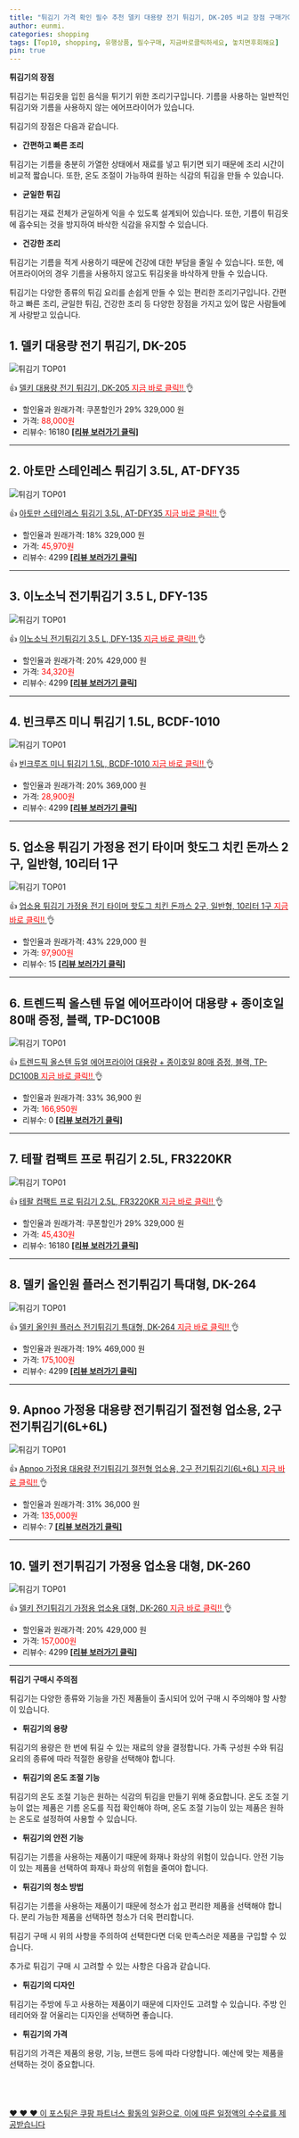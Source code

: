 ```yaml
---
title: "튀김기 가격 확인 필수 추천 델키 대용량 전기 튀김기, DK-205 비교 장점 구매가이드"
author: eunmi.
categories: shopping
tags: [Top10, shopping, 유행상품, 필수구매, 지금바로클릭하세요, 놓치면후회해요]
pin: true
---
```

**튀김기의 장점**

튀김기는 튀김옷을 입힌 음식을 튀기기 위한 조리기구입니다. 기름을 사용하는 일반적인 튀김기와 기름을 사용하지 않는 에어프라이어가 있습니다.

튀김기의 장점은 다음과 같습니다.

* **간편하고 빠른 조리**

튀김기는 기름을 충분히 가열한 상태에서 재료를 넣고 튀기면 되기 때문에 조리 시간이 비교적 짧습니다. 또한, 온도 조절이 가능하여 원하는 식감의 튀김을 만들 수 있습니다.

* **균일한 튀김**

튀김기는 재료 전체가 균일하게 익을 수 있도록 설계되어 있습니다. 또한, 기름이 튀김옷에 흡수되는 것을 방지하여 바삭한 식감을 유지할 수 있습니다.

* **건강한 조리**

튀김기는 기름을 적게 사용하기 때문에 건강에 대한 부담을 줄일 수 있습니다. 또한, 에어프라이어의 경우 기름을 사용하지 않고도 튀김옷을 바삭하게 만들 수 있습니다.

튀김기는 다양한 종류의 튀김 요리를 손쉽게 만들 수 있는 편리한 조리기구입니다. 간편하고 빠른 조리, 균일한 튀김, 건강한 조리 등 다양한 장점을 가지고 있어 많은 사람들에게 사랑받고 있습니다.

   

## 1. 델키 대용량 전기 튀김기, DK-205

![튀김기 TOP01](https://thumbnail6.coupangcdn.com/thumbnails/remote/230x230ex/image/retail/images/3836445008225031-ea50821f-50a9-4e68-8774-2e7f43a128e6.jpg)


👍 [델키 대용량 전기 튀김기, DK-205 <font color=red> 지금 바로 클릭!! </font> ](https://link.coupang.com/re/AFFSDP?lptag=AF3617701&subid=GithubCoopas&pageKey=1138197753&traceid=V0-153&itemId=2108643223&vendorItemId=80064122560) 👌 


- 할인율과 원래가격: 쿠폰할인가 29%  329,000   원
- 가격: <span style='color:red'>88,000원</span>
- 리뷰수: 16180  [**[리뷰 보러가기 클릭]**](https://link.coupang.com/re/AFFSDP?lptag=AF3617701&subid=GithubCoopas&pageKey=1138197753&traceid=V0-153&itemId=2108643223&vendorItemId=80064122560)

---


   

## 2. 아토만 스테인레스 튀김기 3.5L, AT-DFY35

![튀김기 TOP01](https://thumbnail8.coupangcdn.com/thumbnails/remote/230x230ex/image/retail/images/4417811881842540-ace50e0e-cc51-4872-bd5e-c310e187c442.jpg)


👍 [아토만 스테인레스 튀김기 3.5L, AT-DFY35 <font color=red> 지금 바로 클릭!! </font> ](https://link.coupang.com/re/AFFSDP?lptag=AF3617701&subid=GithubCoopas&pageKey=6344705508&traceid=V0-153&itemId=13325606764&vendorItemId=80581593752) 👌 


- 할인율과 원래가격: 18%  329,000   원
- 가격: <span style='color:red'>45,970원</span>
- 리뷰수: 4299  [**[리뷰 보러가기 클릭]**](https://link.coupang.com/re/AFFSDP?lptag=AF3617701&subid=GithubCoopas&pageKey=6344705508&traceid=V0-153&itemId=13325606764&vendorItemId=80581593752)

---


   

## 3. 이노소닉 전기튀김기 3.5 L, DFY-135

![튀김기 TOP01](https://thumbnail7.coupangcdn.com/thumbnails/remote/230x230ex/image/product/image/vendoritem/2019/01/03/3485905186/d661efe8-06d9-4959-bf16-8cd6841e9a80.jpg)


👍 [이노소닉 전기튀김기 3.5 L, DFY-135 <font color=red> 지금 바로 클릭!! </font> ](https://link.coupang.com/re/AFFSDP?lptag=AF3617701&subid=GithubCoopas&pageKey=59413333&traceid=V0-153&itemId=204953194&vendorItemId=3485905186) 👌 


- 할인율과 원래가격: 20%  429,000   원
- 가격: <span style='color:red'>34,320원</span>
- 리뷰수: 4299  [**[리뷰 보러가기 클릭]**](https://link.coupang.com/re/AFFSDP?lptag=AF3617701&subid=GithubCoopas&pageKey=59413333&traceid=V0-153&itemId=204953194&vendorItemId=3485905186)

---


   

## 4. 빈크루즈 미니 튀김기 1.5L, BCDF-1010

![튀김기 TOP01](https://thumbnail9.coupangcdn.com/thumbnails/remote/230x230ex/image/retail/images/2020/04/03/18/3/21d17be2-8f0d-4688-8bee-a9b99da1bea9.jpg)


👍 [빈크루즈 미니 튀김기 1.5L, BCDF-1010 <font color=red> 지금 바로 클릭!! </font> ](https://link.coupang.com/re/AFFSDP?lptag=AF3617701&subid=GithubCoopas&pageKey=1423384636&traceid=V0-153&itemId=2462419292&vendorItemId=70455895995) 👌 


- 할인율과 원래가격: 20%  369,000   원
- 가격: <span style='color:red'>28,900원</span>
- 리뷰수: 4299  [**[리뷰 보러가기 클릭]**](https://link.coupang.com/re/AFFSDP?lptag=AF3617701&subid=GithubCoopas&pageKey=1423384636&traceid=V0-153&itemId=2462419292&vendorItemId=70455895995)

---


   

## 5. 업소용 튀김기 가정용 전기 타이머 핫도그 치킨 돈까스 2구, 일반형, 10리터 1구

![튀김기 TOP01](https://thumbnail9.coupangcdn.com/thumbnails/remote/230x230ex/image/vendor_inventory/ea6d/79dafee6d8f4a74246fb0f459ca1c7c5d4aa68ba7202e4a0b9f41eedb444.jpg)


👍 [업소용 튀김기 가정용 전기 타이머 핫도그 치킨 돈까스 2구, 일반형, 10리터 1구 <font color=red> 지금 바로 클릭!! </font> ](https://link.coupang.com/re/AFFSDP?lptag=AF3617701&subid=GithubCoopas&pageKey=7519723584&traceid=V0-153&itemId=19720266992&vendorItemId=86824435684) 👌 


- 할인율과 원래가격: 43%  229,000   원
- 가격: <span style='color:red'>97,900원</span>
- 리뷰수: 15  [**[리뷰 보러가기 클릭]**](https://link.coupang.com/re/AFFSDP?lptag=AF3617701&subid=GithubCoopas&pageKey=7519723584&traceid=V0-153&itemId=19720266992&vendorItemId=86824435684)

---


   

## 6. 트렌드픽 올스텐 듀얼 에어프라이어 대용량 + 종이호일 80매 증정, 블랙, TP-DC100B

![튀김기 TOP01](https://thumbnail9.coupangcdn.com/thumbnails/remote/230x230ex/image/vendor_inventory/03d5/f2147747b2ba93955faf5a5e8c4b54f3b7b4b5806d7419434f734163c753.jpg)


👍 [트렌드픽 올스텐 듀얼 에어프라이어 대용량 + 종이호일 80매 증정, 블랙, TP-DC100B <font color=red> 지금 바로 클릭!! </font> ](https://link.coupang.com/re/AFFSDP?lptag=AF3617701&subid=GithubCoopas&pageKey=7373506314&traceid=V0-153&itemId=19026150835&vendorItemId=81824175650) 👌 


- 할인율과 원래가격: 33%  36,900   원
- 가격: <span style='color:red'>166,950원</span>
- 리뷰수: 0  [**[리뷰 보러가기 클릭]**](https://link.coupang.com/re/AFFSDP?lptag=AF3617701&subid=GithubCoopas&pageKey=7373506314&traceid=V0-153&itemId=19026150835&vendorItemId=81824175650)

---


   

## 7. 테팔 컴팩트 프로 튀김기 2.5L, FR3220KR

![튀김기 TOP01](https://thumbnail7.coupangcdn.com/thumbnails/remote/230x230ex/image/retail/images/2019/11/29/11/2/2d59c9a4-5ef8-4088-ad9d-4ee6c2dfcd14.jpg)


👍 [테팔 컴팩트 프로 튀김기 2.5L, FR3220KR <font color=red> 지금 바로 클릭!! </font> ](https://link.coupang.com/re/AFFSDP?lptag=AF3617701&subid=GithubCoopas&pageKey=1059963639&traceid=V0-153&itemId=2004031005&vendorItemId=70003987638) 👌 


- 할인율과 원래가격: 쿠폰할인가 29%  329,000   원
- 가격: <span style='color:red'>45,430원</span>
- 리뷰수: 16180  [**[리뷰 보러가기 클릭]**](https://link.coupang.com/re/AFFSDP?lptag=AF3617701&subid=GithubCoopas&pageKey=1059963639&traceid=V0-153&itemId=2004031005&vendorItemId=70003987638)

---


   

## 8. 델키 올인원 플러스 전기튀김기 특대형, DK-264

![튀김기 TOP01](https://thumbnail9.coupangcdn.com/thumbnails/remote/230x230ex/image/retail/images/7014547083613472-96b2779a-d872-45fc-a09f-b69344fb1ec5.jpg)


👍 [델키 올인원 플러스 전기튀김기 특대형, DK-264 <font color=red> 지금 바로 클릭!! </font> ](https://link.coupang.com/re/AFFSDP?lptag=AF3617701&subid=GithubCoopas&pageKey=152163467&traceid=V0-153&itemId=439314488&vendorItemId=4086755407) 👌 


- 할인율과 원래가격: 19%  469,000   원
- 가격: <span style='color:red'>175,100원</span>
- 리뷰수: 4299  [**[리뷰 보러가기 클릭]**](https://link.coupang.com/re/AFFSDP?lptag=AF3617701&subid=GithubCoopas&pageKey=152163467&traceid=V0-153&itemId=439314488&vendorItemId=4086755407)

---


   

## 9. Apnoo 가정용 대용량 전기튀김기 절전형 업소용, 2구 전기튀김기(6L+6L)

![튀김기 TOP01](https://thumbnail10.coupangcdn.com/thumbnails/remote/230x230ex/image/vendor_inventory/a13a/2e2c2297865f82f565056ef713287f676073ba0101ae1e453b40b08ad4e9.jpg)


👍 [Apnoo 가정용 대용량 전기튀김기 절전형 업소용, 2구 전기튀김기(6L+6L) <font color=red> 지금 바로 클릭!! </font> ](https://link.coupang.com/re/AFFSDP?lptag=AF3617701&subid=GithubCoopas&pageKey=6460772457&traceid=V0-153&itemId=14060007252&vendorItemId=86984196373) 👌 


- 할인율과 원래가격: 31%  36,000   원
- 가격: <span style='color:red'>135,000원</span>
- 리뷰수: 7  [**[리뷰 보러가기 클릭]**](https://link.coupang.com/re/AFFSDP?lptag=AF3617701&subid=GithubCoopas&pageKey=6460772457&traceid=V0-153&itemId=14060007252&vendorItemId=86984196373)

---


   

## 10. 델키 전기튀김기 가정용 업소용 대형, DK-260

![튀김기 TOP01](https://thumbnail10.coupangcdn.com/thumbnails/remote/230x230ex/image/vendor_inventory/cf5a/ae07ccd7c73c50a31b0d8c6aed13c9cd7f9bafd8662c3642ada911def6f4.jpg)


👍 [델키 전기튀김기 가정용 업소용 대형, DK-260 <font color=red> 지금 바로 클릭!! </font> ](https://link.coupang.com/re/AFFSDP?lptag=AF3617701&subid=GithubCoopas&pageKey=7164825986&traceid=V0-153&itemId=18038359593&vendorItemId=85512640610) 👌 


- 할인율과 원래가격: 20%  429,000   원
- 가격: <span style='color:red'>157,000원</span>
- 리뷰수: 4299  [**[리뷰 보러가기 클릭]**](https://link.coupang.com/re/AFFSDP?lptag=AF3617701&subid=GithubCoopas&pageKey=7164825986&traceid=V0-153&itemId=18038359593&vendorItemId=85512640610)

---
**튀김기 구매시 주의점**

튀김기는 다양한 종류와 기능을 가진 제품들이 출시되어 있어 구매 시 주의해야 할 사항이 있습니다.

* **튀김기의 용량**

튀김기의 용량은 한 번에 튀길 수 있는 재료의 양을 결정합니다. 가족 구성원 수와 튀김 요리의 종류에 따라 적절한 용량을 선택해야 합니다.

* **튀김기의 온도 조절 기능**

튀김기의 온도 조절 기능은 원하는 식감의 튀김을 만들기 위해 중요합니다. 온도 조절 기능이 없는 제품은 기름 온도를 직접 확인해야 하며, 온도 조절 기능이 있는 제품은 원하는 온도로 설정하여 사용할 수 있습니다.

* **튀김기의 안전 기능**

튀김기는 기름을 사용하는 제품이기 때문에 화재나 화상의 위험이 있습니다. 안전 기능이 있는 제품을 선택하여 화재나 화상의 위험을 줄여야 합니다.

* **튀김기의 청소 방법**

튀김기는 기름을 사용하는 제품이기 때문에 청소가 쉽고 편리한 제품을 선택해야 합니다. 분리 가능한 제품을 선택하면 청소가 더욱 편리합니다.

튀김기 구매 시 위의 사항을 주의하여 선택한다면 더욱 만족스러운 제품을 구입할 수 있습니다.

추가로 튀김기 구매 시 고려할 수 있는 사항은 다음과 같습니다.

* **튀김기의 디자인**

튀김기는 주방에 두고 사용하는 제품이기 때문에 디자인도 고려할 수 있습니다. 주방 인테리어와 잘 어울리는 디자인을 선택하면 좋습니다.

* **튀김기의 가격**

튀김기의 가격은 제품의 용량, 기능, 브랜드 등에 따라 다양합니다. 예산에 맞는 제품을 선택하는 것이 중요합니다.<br><br><br><br><br> [ ❤ ❤ ❤ 이 포스팅은 쿠팡 파트너스 활동의 일환으로, 이에 따른 일정액의 수수료를 제공받습니다](https://link.coupang.com/a/bcEFyh)